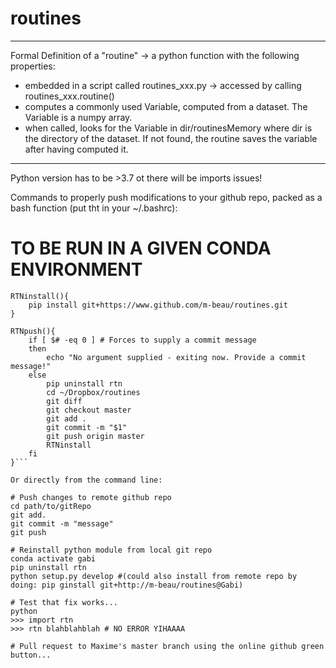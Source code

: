 # routines

***************************************************************************************************
Formal Definition of a "routine" -> a python function with the following properties:
- embedded in a script called routines_xxx.py -> accessed by calling routines_xxx.routine()
- computes a commonly used Variable, computed from a dataset. The Variable is a numpy array.
- when called, looks for the Variable in dir/routinesMemory where dir is the directory of 
  the dataset. If not found, the routine saves the variable after having computed it.
***************************************************************************************************

Python version has to be >3.7 ot there will be imports issues!

Commands to properly push modifications to your github repo, packed as a bash function (put tht in your ~/.bashrc):

# TO BE RUN IN A GIVEN CONDA ENVIRONMENT

```
RTNinstall(){
    pip install git+https://www.github.com/m-beau/routines.git
}

RTNpush(){
    if [ $# -eq 0 ] # Forces to supply a commit message
    then
        echo "No argument supplied - exiting now. Provide a commit message!"
    else
        pip uninstall rtn
        cd ~/Dropbox/routines
        git diff
        git checkout master
        git add .
        git commit -m "$1"
        git push origin master
        RTNinstall
    fi
}```

Or directly from the command line:

# Push changes to remote github repo
cd path/to/gitRepo
git add.
git commit -m "message"
git push

# Reinstall python module from local git repo
conda activate gabi
pip uninstall rtn
python setup.py develop #(could also install from remote repo by doing: pip ginstall git+http://m-beau/routines@Gabi)

# Test that fix works...
python
>>> import rtn
>>> rtn blahblahblah # NO ERROR YIHAAAA

# Pull request to Maxime's master branch using the online github green button...
